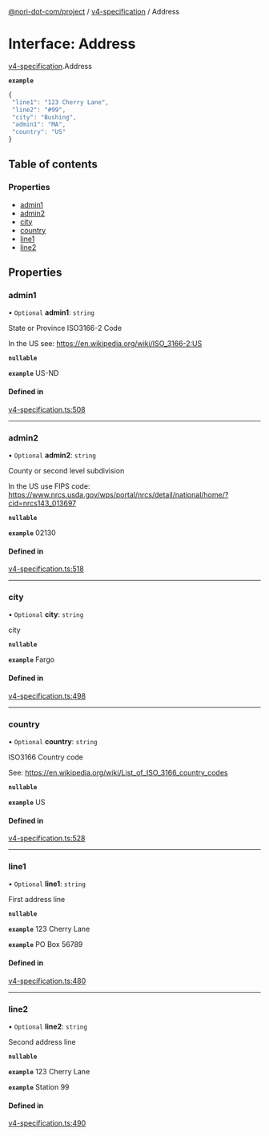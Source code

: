 [@nori-dot-com/project](../README.md) / [v4-specification](../modules/v4_specification.md) / Address

# Interface: Address

[v4-specification](../modules/v4_specification.md).Address

**`example`**

```js
{
 "line1": "123 Cherry Lane",
 "line2": "#99",
 "city": "Bushing",
 "admin1": "MA",
 "country": "US"
}
```

## Table of contents

### Properties

- [admin1](v4_specification.Address.md#admin1)
- [admin2](v4_specification.Address.md#admin2)
- [city](v4_specification.Address.md#city)
- [country](v4_specification.Address.md#country)
- [line1](v4_specification.Address.md#line1)
- [line2](v4_specification.Address.md#line2)

## Properties

### admin1

• `Optional` **admin1**: `string`

State or Province ISO3166-2 Code

In the US see: https://en.wikipedia.org/wiki/ISO_3166-2:US

**`nullable`**

**`example`** US-ND

#### Defined in

[v4-specification.ts:508](https://github.com/nori-dot-eco/nori-dot-com/blob/8cfa392/packages/project/src/v4-specification.ts#L508)

___

### admin2

• `Optional` **admin2**: `string`

County or second level subdivision

In the US use FIPS code: https://www.nrcs.usda.gov/wps/portal/nrcs/detail/national/home/?cid=nrcs143_013697

**`nullable`**

**`example`** 02130

#### Defined in

[v4-specification.ts:518](https://github.com/nori-dot-eco/nori-dot-com/blob/8cfa392/packages/project/src/v4-specification.ts#L518)

___

### city

• `Optional` **city**: `string`

city

**`nullable`**

**`example`** Fargo

#### Defined in

[v4-specification.ts:498](https://github.com/nori-dot-eco/nori-dot-com/blob/8cfa392/packages/project/src/v4-specification.ts#L498)

___

### country

• `Optional` **country**: `string`

ISO3166 Country code

See: https://en.wikipedia.org/wiki/List_of_ISO_3166_country_codes

**`nullable`**

**`example`** US

#### Defined in

[v4-specification.ts:528](https://github.com/nori-dot-eco/nori-dot-com/blob/8cfa392/packages/project/src/v4-specification.ts#L528)

___

### line1

• `Optional` **line1**: `string`

First address line

**`nullable`**

**`example`** 123 Cherry Lane

**`example`** PO Box 56789

#### Defined in

[v4-specification.ts:480](https://github.com/nori-dot-eco/nori-dot-com/blob/8cfa392/packages/project/src/v4-specification.ts#L480)

___

### line2

• `Optional` **line2**: `string`

Second address line

**`nullable`**

**`example`** 123 Cherry Lane

**`example`** Station 99

#### Defined in

[v4-specification.ts:490](https://github.com/nori-dot-eco/nori-dot-com/blob/8cfa392/packages/project/src/v4-specification.ts#L490)
